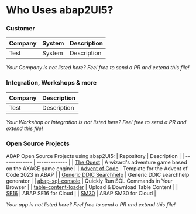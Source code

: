 # Who Uses abap2UI5?

### Customer

|  Company | System | Description |
| ------------- | ------------- | ------------- |
| Test | System  | Description |

 _Your Company is not listed here? Feel free to send a PR and extend this file!_


### Integration, Workshops & more

|  Company | Description |
| ------------- | ------------- |
| Test | Description |

 _Your Workshop or Integration is not listed here? Feel free to send a PR and extend this file!_

### Open Source Projects

ABAP Open Source Projects using abap2UI5:
|  Repository | Description |
| ------------- | ------------- |
| [The Quest](https://github.com/nomssi/axage)  | A wizard's adventure game based on the AXAGE game engine |
| [Advent of Code](https://github.com/joltdx/abap-advent-2023-template) | Template for the Advent of Code 2023 in ABAP  |
| [Generic DDIC Searchhelp](https://github.com/axelmohnen/a2UI5-generic_search_hlp) | Generic DDIC searchhelp generator  |
| [abap-sql-console](https://github.com/abap2UI5-apps/abap-sql-console) | Quickly Run SQL Commands in Your Browser  |
| [table-content-loader](https://github.com/abap2UI5-apps/table-content-loader) | Upload & Download Table Content  |
| [SE16](https://github.com/abap2UI5-apps/SE16) | ABAP SE16 for Cloud  |
| [SM30](https://github.com/abap2UI5-apps/SM30) | ABAP SM30 for Cloud  |

 _Your app is not listed here? Feel free to send a PR and extend this file!_
